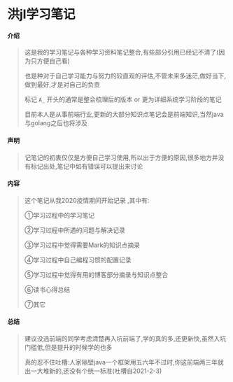# 洪jl学习笔记

#### 介绍
> 这是我的学习笔记与各种学习资料笔记整合,有些部分引用已经记不清了(因为只方便自己看)
>
> 也是种对于自己学习能力与努力的较直观的评估,不管未来多迷茫,做好当下,做到最好,才是对自己的负责
>
> 标记 `A_` 开头的通常是整合梳理后的版本 or 更为详细系统学习阶段的笔记
>
> 目前本人是从事前端行业,更新的大部分知识点笔记会是前端知识,当然java与golang之后也将涉及

#### 声明
> 记笔记的初衷仅仅是方便自己学习使用,所以出于方便的原因,很多地方并没有标记出处,笔记中如有错误可以提出来讨论

#### 内容
> 这个笔记从我2020疫情期间开始记录 ,其中有:
>
> ①学习过程中的学习笔记
>
> ②学习过程中所遇的问题与解决记录
>
> ③学习过程中觉得需要Mark的知识点摘录
>
> ④学习过程中自己编程习惯的配置记录
>
> ⑤学习过程中觉得有用的博客部分摘录与知识点整合
>
> ⑥读书心得总结
>
> ⑦其它

#### 总结

>建议没选前端的同学考虑清楚再入坑前端了,学的真的多,还更新快,虽然入坑门槛低,但是提升的时候学的也多
>
>真的忍不住吐槽:人家隔壁java一个框架用五六年不过时,你这前端两三年就出一大堆新的,还没有个统一标准(吐槽自2021-2-3)


